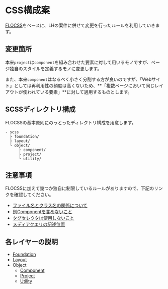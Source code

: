 # CSS構成案

[FLOCSS](https://github.com/hiloki/flocss)をベースに、LHの案件に併せて変更を行ったルールを利用していきます。


## 変更箇所

本来`project`は`component`を組み合わせた要素に対して用いるモノですが、ページ独自のスタイルを定義するモノに変更します。

また、本来`component`はなるべく小さく分割する方が良いのですが、「Webサイト」としては再利用性の頻度は高くないため、**「複数ページにおいて同じレイアウトが使われている要素」**に対して適用するものとします。


## SCSSディレクトリ構成

FLOCSSの基本原則にのっとったディレクトリ構成を用意します。

```
- scss
  ├ foundation/
  ├ layout/
  └ object/
      ├ component/
      ├ project/
      └ utility/
```


## 注意事項

FLOCSSに加えて幾つか独自に制限しているルールがありますので、下記のリンクを確認してください。

* [ファイル名とクラス名の関係について](/ja/methodologies/important/name.md)
* [別Componentを含めないこと](/ja/methodologies/important/child.md)
* [タグセレクタは使用しないこと](/ja/methodologies/important/selector.md)
* [メディアクエリの記述位置](/ja/methodologies/important/media_query.md)


## 各レイヤーの説明

* [Foundation](/ja/methodologies/foundation/)
* [Layout](/ja/methodologies/layout/)
* Object
  * [Component](/ja/methodologies/object/component/)
  * [Project](/ja/methodologies/object/project/)
  * [Utility](/ja/methodologies/object/utility/)